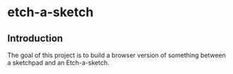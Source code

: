 # etch-a-sketch
## Introduction
The goal of this project is to build a browser version of something between a sketchpad and an Etch-a-sketch.